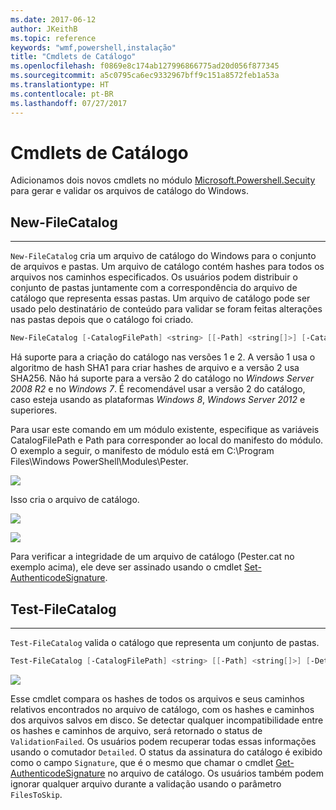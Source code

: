 ```yaml
---
ms.date: 2017-06-12
author: JKeithB
ms.topic: reference
keywords: "wmf,powershell,instalação"
title: "Cmdlets de Catálogo"
ms.openlocfilehash: f0869e8c174ab127996866775ad20d056f877345
ms.sourcegitcommit: a5c0795ca6ec9332967bff9c151a8572feb1a53a
ms.translationtype: HT
ms.contentlocale: pt-BR
ms.lasthandoff: 07/27/2017
---
```

# <a name="catalog-cmdlets"></a>Cmdlets de Catálogo  

Adicionamos dois novos cmdlets no módulo [Microsoft.Powershell.Secuity](https://technet.microsoft.com/en-us/library/hh847877.aspx) para gerar e validar os arquivos de catálogo do Windows.  

## <a name="new-filecatalog"></a>New-FileCatalog 
--------------------------------

`New-FileCatalog` cria um arquivo de catálogo do Windows para o conjunto de arquivos e pastas. Um arquivo de catálogo contém hashes para todos os arquivos nos caminhos especificados. Os usuários podem distribuir o conjunto de pastas juntamente com a correspondência do arquivo de catálogo que representa essas pastas. Um arquivo de catálogo pode ser usado pelo destinatário de conteúdo para validar se foram feitas alterações nas pastas depois que o catálogo foi criado.    

```powershell
New-FileCatalog [-CatalogFilePath] <string> [[-Path] <string[]>] [-CatalogVersion <int>] [-WhatIf] [-Confirm] [<CommonParameters>]
```
Há suporte para a criação do catálogo nas versões 1 e 2. A versão 1 usa o algoritmo de hash SHA1 para criar hashes de arquivo e a versão 2 usa SHA256. Não há suporte para a versão 2 do catálogo no *Windows Server 2008 R2* e no *Windows 7*. É recomendável usar a versão 2 do catálogo, caso esteja usando as plataformas *Windows 8*, *Windows Server 2012* e superiores.  

Para usar este comando em um módulo existente, especifique as variáveis CatalogFilePath e Path para corresponder ao local do manifesto do módulo. O exemplo a seguir, o manifesto de módulo está em C:\Program Files\Windows PowerShell\Modules\Pester. 

![](../images/NewFileCatalog.jpg)

Isso cria o arquivo de catálogo. 

![](../images/CatalogFile1.jpg)  

![](../images/CatalogFile2.jpg) 

Para verificar a integridade de um arquivo de catálogo (Pester.cat no exemplo acima), ele deve ser assinado usando o cmdlet [Set-AuthenticodeSignature](https://technet.microsoft.com/library/hh849819.aspx).   


## <a name="test-filecatalog"></a>Test-FileCatalog 
--------------------------------

`Test-FileCatalog` valida o catálogo que representa um conjunto de pastas. 

```powershell
Test-FileCatalog [-CatalogFilePath] <string> [[-Path] <string[]>] [-Detailed] [-FilesToSkip <string[]>] [-WhatIf] [-Confirm] [<CommonParameters>]
```

![](../images/TestFileCatalog.jpg)

Esse cmdlet compara os hashes de todos os arquivos e seus caminhos relativos encontrados no arquivo de catálogo, com os hashes e caminhos dos arquivos salvos em disco. Se detectar qualquer incompatibilidade entre os hashes e caminhos de arquivo, será retornado o status de `ValidationFailed`. Os usuários podem recuperar todas essas informações usando o comutador `Detailed`. O status da assinatura do catálogo é exibido como o campo `Signature`, que é o mesmo que chamar o cmdlet [Get-AuthenticodeSignature](https://technet.microsoft.com/en-us/library/hh849805.aspx) no arquivo de catálogo. Os usuários também podem ignorar qualquer arquivo durante a validação usando o parâmetro `FilesToSkip`. 


